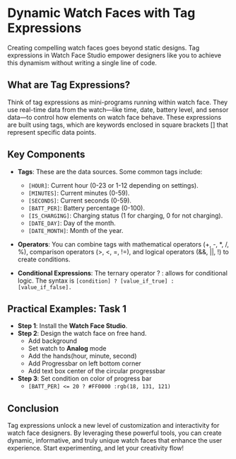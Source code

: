 
# Dynamic Watch Faces with Tag Expressions
Creating compelling watch faces goes beyond static designs. Tag expressions in Watch Face Studio empower designers like you to achieve this dynamism without writing a single line of code.

## What are Tag Expressions?

Think of tag expressions as mini-programs running within watch face. They use real-time data from the watch—like time, date, battery level, and sensor data—to control how elements on watch face behave. These expressions are built using tags, which are keywords enclosed in square brackets [] that represent specific data points.

## Key Components
- __Tags__: These are the data sources. Some common tags include:
  
  - `[HOUR]`: Current hour (0-23 or 1-12 depending on settings).
  - `[MINUTES]`: Current minutes (0-59).
  - `[SECONDS]`: Current seconds (0-59).
  - `[BATT_PER]`: Battery percentage (0-100).
  - `[IS_CHARGING]`: Charging status (1 for charging, 0 for not charging).
  - `[DATE_DAY]`: Day of the month.
  - `[DATE_MONTH]`: Month of the year.

- __Operators__: You can combine tags with mathematical operators (+, -, *, /, %), comparison operators (>, <, =, !=), and logical operators (&&, ||, !) to create conditions.

- __Conditional Expressions__: The ternary operator ? : allows for conditional logic. The syntax is `[condition] ? [value_if_true] : [value_if_false].`

## Practical Examples: Task 1
- __Step 1__: Install the __Watch Face Studio__.
- __Step 2__: Design the watch face on free hand.
  - Add background
  - Set watch to __Analog__ mode
  - Add the hands(hour, minute, second)
  - Add Progressbar on left bottom corner
  - Add text box center of the circular progressbar
- __Step 3__: Set condition on color of progress bar 
  - `[BATT_PER] <= 20 ? #FF0000 :rgb(18, 131, 121)`

## Conclusion
Tag expressions unlock a new level of customization and interactivity for watch face designers. By leveraging these powerful tools, you can create dynamic, informative, and truly unique watch faces that enhance the user experience. Start experimenting, and let your creativity flow!
